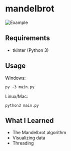 # mandelbrot

![Example](https://raw.githubusercontent.com/gestalt8003/mandelbrot/master/captures/Mandelbrot_x%3D(-2%20to%201)_y%3D(-1%20to%201)_scl%3D(1280x720).png)

## Requirements
- tkinter (Python 3)

## Usage
Windows:
```
py -3 main.py
```
Linux/Mac:
```
python3 main.py
```

## What I Learned
- The Mandelbrot algorithm
- Visualizing data
- Threading
